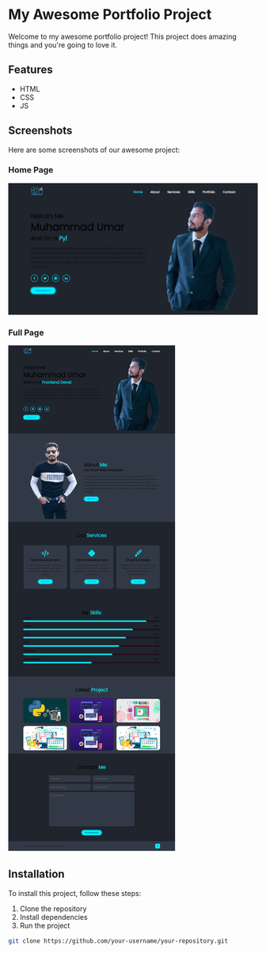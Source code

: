 # My Awesome Portfolio Project

Welcome to my awesome portfolio project! This project does amazing things and you're going to love it.

## Features

- HTML
- CSS
- JS

## Screenshots

Here are some screenshots of our awesome project:

### Home Page

![Home Page](home.png)

### Full Page

![Dashboard](portfolio.png)

## Installation

To install this project, follow these steps:

1. Clone the repository
2. Install dependencies
3. Run the project

```bash
git clone https://github.com/your-username/your-repository.git

